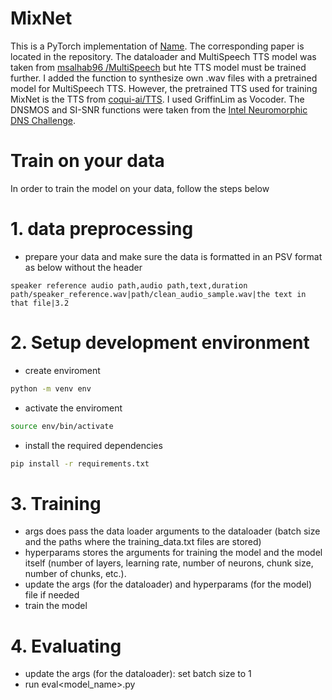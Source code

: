# MixNet

This is a PyTorch implementation of [Name](link.pdf). The corresponding paper is located in the repository. The dataloader and MultiSpeech TTS model was taken from [msalhab96
/MultiSpeech](https://github.com/msalhab96/MultiSpeech) but hte TTS model must be trained further. I added the function to synthesize own .wav files with a pretrained model for MultiSpeech TTS. However, the pretrained TTS used for training MixNet is the TTS from [coqui-ai/TTS](https://github.com/coqui-ai/tts). I used GriffinLim as Vocoder. The DNSMOS and SI-SNR functions were taken from the [Intel Neuromorphic DNS Challenge](https://github.com/IntelLabs/IntelNeuromorphicDNSChallenge/tree/main).


# Train on your data
In order to train the model on your data, follow the steps below 
# 1. data preprocessing 
* prepare your data and make sure the data is formatted in an PSV format as below without the header
```
speaker reference audio path,audio path,text,duration
path/speaker_reference.wav|path/clean_audio_sample.wav|the text in that file|3.2 
```
# 2. Setup development environment
* create enviroment 
```bash
python -m venv env
```
* activate the enviroment
```bash
source env/bin/activate
```
* install the required dependencies
```bash
pip install -r requirements.txt
```
# 3. Training 
* args does pass the data loader arguments to the dataloader (batch size and the paths where the training_data.txt files are stored)
* hyperparams stores the arguments for training the model and the model itself (number of layers, learning rate, number of neurons, chunk size, number of chunks, etc.).
* update the args (for the dataloader) and hyperparams (for the model) file if needed
* train the model 

# 4. Evaluating
* update the args (for the dataloader): set batch size to 1
* run eval<model_name>.py
